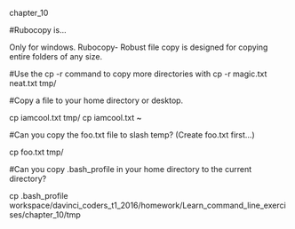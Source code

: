 chapter_10

#Rubocopy is...

Only for windows. Rubocopy- Robust file copy is designed for copying entire folders of any size.

#Use the cp -r command to copy more directories with 
  cp -r magic.txt neat.txt tmp/

#Copy a file to your home directory or desktop.

  cp iamcool.txt tmp/ 
  cp iamcool.txt ~

#Can you copy the foo.txt file to slash temp?  (Create foo.txt first...)

  cp foo.txt tmp/


#Can you copy .bash_profile in your home directory to the current directory?

cp .bash_profile workspace/davinci_coders_t1_2016/homework/Learn_command_line_exercises/chapter_10/tmp





